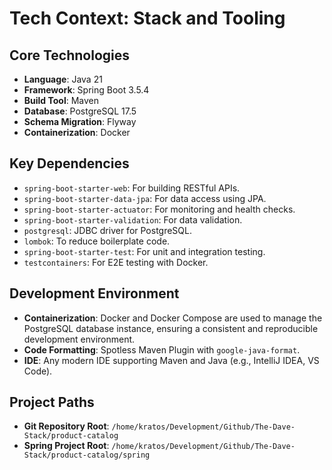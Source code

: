 # Tech Context: Stack and Tooling

## Core Technologies
- **Language**: Java 21
- **Framework**: Spring Boot 3.5.4
- **Build Tool**: Maven
- **Database**: PostgreSQL 17.5
- **Schema Migration**: Flyway
- **Containerization**: Docker

## Key Dependencies
- `spring-boot-starter-web`: For building RESTful APIs.
- `spring-boot-starter-data-jpa`: For data access using JPA.
- `spring-boot-starter-actuator`: For monitoring and health checks.
- `spring-boot-starter-validation`: For data validation.
- `postgresql`: JDBC driver for PostgreSQL.
- `lombok`: To reduce boilerplate code.
- `spring-boot-starter-test`: For unit and integration testing.
- `testcontainers`: For E2E testing with Docker.

## Development Environment
- **Containerization**: Docker and Docker Compose are used to manage the PostgreSQL database instance, ensuring a consistent and reproducible development environment.
- **Code Formatting**: Spotless Maven Plugin with `google-java-format`.
- **IDE**: Any modern IDE supporting Maven and Java (e.g., IntelliJ IDEA, VS Code).

## Project Paths
- **Git Repository Root**: `/home/kratos/Development/Github/The-Dave-Stack/product-catalog`
- **Spring Project Root**: `/home/kratos/Development/Github/The-Dave-Stack/product-catalog/spring`
